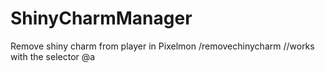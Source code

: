 # ShinyCharmManager
Remove shiny charm from player in Pixelmon
/removechinycharm <player> //works with the selector @a
